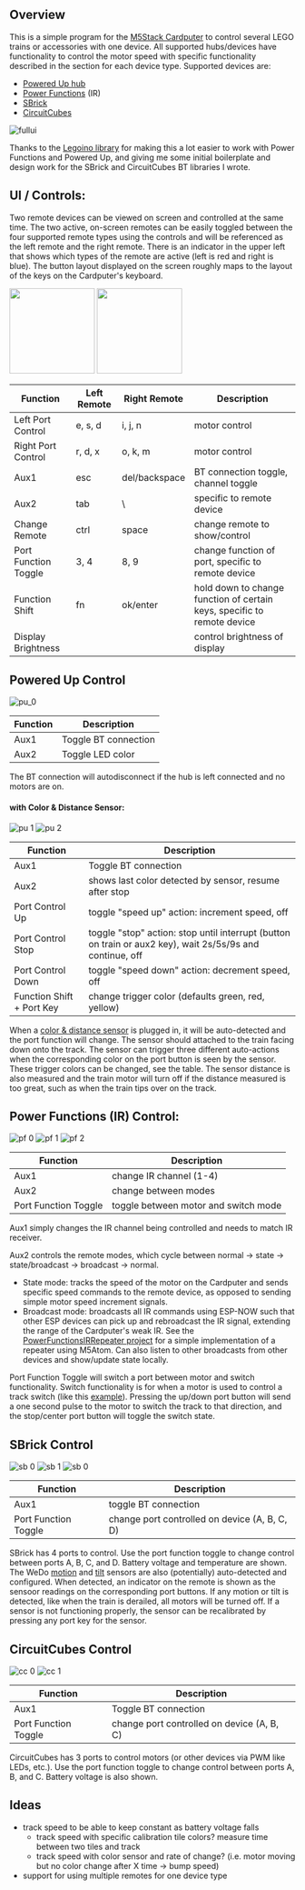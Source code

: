 ## Overview

This is a simple program for the [M5Stack Cardputer](https://shop.m5stack.com/products/m5stack-cardputer-kit-w-m5stamps3) to control several LEGO trains or accessories with one device. All supported hubs/devices have functionality to control the motor speed with specific functionality described in the section for each device type. Supported devices are:
- [Powered Up hub](https://www.lego.com/en-us/product/hub-88009)
- [Power Functions](https://www.lego.com/en-us/product/lego-power-functions-ir-receiver-8884) (IR)
- [SBrick](https://sbrick.com/product/sbrick-plus/)
- [CircuitCubes](https://circuitcubes.com/collections/cubes/products/bluetooth-battery-cube)

![fullui](https://github.com/nonik0/CardputerLegoTrainControl/assets/17152317/d713165a-d66a-4d2f-bdc0-0e0b87c3a16d) 

Thanks to the [Legoino library](https://github.com/corneliusmunz/legoino) for making this a lot easier to work with Power Functions and Powered Up, and giving me some initial boilerplate and design work for the SBrick and CircuitCubes BT libraries I wrote.  

## UI / Controls:

Two remote devices can be viewed on screen and controlled at the same time. The two active, on-screen remotes can be easily toggled between the four supported remote types using the controls and will be referenced as the left remote and the right remote. There is an indicator in the upper left that shows which types of the remote are active (left is red and right is blue). The button layout displayed on the screen roughly maps to the layout of the keys on the Cardputer's keyboard.

<img src="https://github.com/nonik0/CardputerLegoTrainControl/assets/17152317/bd67b872-6862-4e7d-930b-4c32f1ba2417" height="150">
<img src="https://github.com/nonik0/CardputerLegoTrainControl/assets/17152317/8cdf71d5-faee-4006-82c4-5f3f162098a8" height="150">

Function|Left Remote|Right Remote|Description
---|---|---|---
Left Port Control | e, s, d | i, j, n | motor control
Right Port Control | r, d, x | o, k, m | motor control
Aux1 | esc | del/backspace | BT connection toggle, channel toggle
Aux2 | tab | \ | specific to remote device
Change Remote | ctrl | space | change remote to show/control
Port Function Toggle | 3, 4 | 8, 9 | change function of port, specific to remote device
Function Shift | fn | ok/enter | hold down to change function of certain keys, specific to remote device
Display Brightness | | | control brightness of display

## Powered Up Control
![pu_0](https://github.com/nonik0/CardputerLegoTrainControl/assets/17152317/b3bf5688-521c-4152-85a0-a81d316036f5)

Function|Description
---|---
Aux1 | Toggle BT connection
Aux2 | Toggle LED color

The BT connection will autodisconnect if the hub is left connected and no motors are on.

#### with Color & Distance Sensor:
![pu 1](https://github.com/nonik0/CardputerLegoTrainControl/assets/17152317/96a9bf02-faa8-4c22-b871-32faa0d1c135) ![pu 2](https://github.com/nonik0/CardputerLegoTrainControl/assets/17152317/6d80bd5f-246f-413b-90f1-6d7ad0c0e6c3)

Function|Description
---|---
Aux1 | Toggle BT connection
Aux2 | shows last color detected by sensor, resume after stop
Port Control Up | toggle "speed up" action: increment speed, off
Port Control Stop | toggle "stop" action: stop until interrupt (button on train or aux2 key), wait 2s/5s/9s and continue, off
Port Control Down | toggle "speed down" action: decrement speed, off
Function Shift + Port Key | change trigger color (defaults green, red, yellow)

When a [color & distance sensor](https://www.lego.com/en-us/product/color-distance-sensor-88007) is plugged in, it will be auto-detected and the port function will change. The sensor should attached to the train facing down onto the track. The sensor can trigger three different auto-actions when the corresponding color on the port button is seen by the sensor. These trigger colors can be changed, see the table. The sensor distance is also measured and the train motor will turn off if the distance measured is too great, such as when the train tips over on the track.

## Power Functions (IR) Control:
![pf 0](https://github.com/nonik0/CardputerLegoTrainControl/assets/17152317/e86164c6-09c4-43ae-8f12-f5abf81bdc0b) ![pf 1](https://github.com/nonik0/CardputerLegoTrainControl/assets/17152317/08ec4ebe-c890-48d8-826a-fd4885625818) ![pf 2](https://github.com/nonik0/CardputerLegoTrainControl/assets/17152317/3453f76d-1aac-4895-ba0b-72ba40b0dc3d)

Function|Description
---|---
Aux1 | change IR channel (1-4)
Aux2 | change between modes
Port Function Toggle | toggle between motor and switch mode

Aux1 simply changes the IR channel being controlled and needs to match IR receiver.

Aux2 controls the remote modes, which cycle between normal -> state -> state/broadcast -> broadcast -> normal.
- State mode: tracks the speed of the motor on the Cardputer and sends specific speed commands to the remote device, as opposed to sending simple motor speed increment signals.
- Broadcast mode: broadcasts all IR commands using ESP-NOW such that other ESP devices can pick up and rebroadcast the IR signal, extending the range of the Cardputer's weak IR. See the [PowerFunctionsIRRepeater project](PowerFunctionsIrRepeater) for a simple implementation of a repeater using M5Atom. Can also listen to other broadcasts from other devices and show/update state locally.

Port Function Toggle will switch a port between motor and switch functionality. Switch functionality is for when a motor is used to control a track switch (like this [example](https://www.flickr.com/photos/skaako/albums/72157629455967364/with/7086199383)). Pressing the up/down port button will send a one second pulse to the motor to
switch the track to that direction, and the stop/center port button will toggle the switch state.

## SBrick Control
![sb 0](https://github.com/nonik0/CardputerLegoTrainControl/assets/17152317/4cfd4a95-b84b-43b6-9d35-43b9bec420ea) ![sb 1](https://github.com/nonik0/CardputerLegoTrainControl/assets/17152317/6d868b47-a0a2-4b16-ae91-9f238340835b) ![sb 0](https://github.com/nonik0/CardputerLegoTrainControl/assets/17152317/faf889aa-e815-472d-80a9-a64d1f1c70bb)

Function|Description
---|---
Aux1 | toggle BT connection
Port Function Toggle | change port controlled on device (A, B, C, D)

SBrick has 4 ports to control. Use the port function toggle to change control between ports A, B, C, and D. Battery voltage and temperature are shown. The WeDo [motion](https://www.bricklink.com/v2/catalog/catalogitem.page?S=9583-1) and [tilt](https://www.bricklink.com/v2/catalog/catalogitem.page?S=9583-1) sensors are also (potentially) auto-detected and configured. When detected, an indicator on the remote is shown as the sensoor readings on the corresponding port buttons. If any motion or tilt is detected, like when the train is derailed, all motors will be turned off. If a sensor is not functioning properly, the sensor can be recalibrated by pressing any port key for the sensor.

## CircuitCubes Control
![cc 0](https://github.com/nonik0/CardputerLegoTrainControl/assets/17152317/3fa51683-2be4-45fc-97ec-67601e9f7b19) ![cc 1](https://github.com/nonik0/CardputerLegoTrainControl/assets/17152317/ba52a255-dab0-4d76-a298-05d9549f51fb)

Function|Description
---|---
Aux1 | Toggle BT connection
Port Function Toggle | change port controlled on device (A, B, C)

CircuitCubes has 3 ports to control motors (or other devices via PWM like LEDs, etc.). Use the port function toggle to change control between ports A, B, and C. Battery voltage is also shown.

## Ideas
- track speed to be able to keep constant as battery voltage falls
  - track speed with specific calibration tile colors? measure time between two tiles and track
  - track speed with color sensor and rate of change? (i.e. motor moving but no color change after X time -> bump speed)
- support for using multiple remotes for one device type
